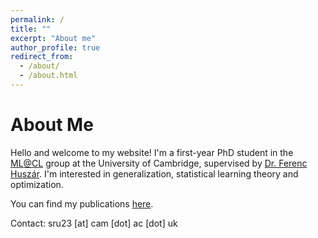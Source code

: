 ```yaml
---
permalink: /
title: ""
excerpt: "About me"
author_profile: true
redirect_from:
  - /about/
  - /about.html
---
```


<left> <h1>About Me</h1> </left>

Hello and welcome to my website! I'm a first-year PhD student in the [ML@CL](https://mlatcl.github.io/) group at the University of Cambridge, supervised by [Dr. Ferenc Huszár](https://www.cst.cam.ac.uk/people/fh277). I'm interested in generalization, statistical learning theory and optimization.

You can find my publications [here](./publications.md).

Contact: sru23 [at] cam [dot] ac [dot] uk


